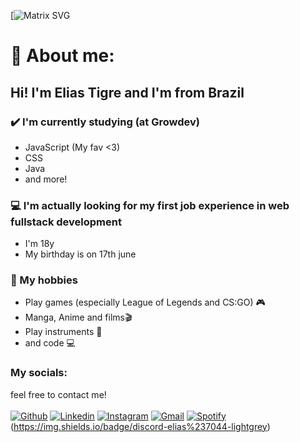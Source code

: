 
[![Matrix SVG](https://raw.githubusercontent.com/rodrigograca31/rodrigograca31/master/matrix.svg)

<!-- # 👀 Hi mate! 👋🏻 -->

# 🤔 About me:

## Hi! I'm Elias Tigre and I'm from Brazil 

### ✔️ I'm currently studying (at Growdev)
- JavaScript (My fav <3)
- CSS
- Java
- and more!

### 💻 I'm actually looking for my first job experience in web fullstack development
- I'm 18y
- My birthday is on 17th june

### 💭 My hobbies
- Play games (especially League of Legends and CS:GO) 🎮
- Manga, Anime and films🎬
- Play instruments 🎸
- and code 💻

### My socials:
feel free to contact me! <br/>
<br/>
[![Github](https://img.shields.io/badge/-Github-333?style=flat&logo=Github&logoColor=white)](https://github.com/eliastigre17)
[![Linkedin](https://img.shields.io/badge/-LinkedIn-blue?style=flat&logo=Linkedin&logoColor=white)](https://www.linkedin.com/in/elias-tigre-09a656234/)
[![Instagram](https://img.shields.io/badge/-Instagram-c13584?style=flat&labelColor=c13584&logo=instagram&logoColor=white)](https://www.instagram.com/tigrelias/)
[![Gmail](https://img.shields.io/badge/-Gmail-c14438?style=flat&logo=Gmail&logoColor=white)](mailto:eliaslinkedin17@gmail.com)
[![Spotify](https://img.shields.io/badge/-Spotify-1DB954?style=flat&logo=Spotify&logoColor=white)](https://open.spotify.com/user/12173922231?si=4dac6b1620094b98)
(https://img.shields.io/badge/discord-elias%237044-lightgrey)
<!-- 
### I really like super heroes and my fav is batman!




---





